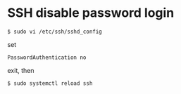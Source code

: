 # SSH disable password login

	$ sudo vi /etc/ssh/sshd_config

set

	PasswordAuthentication no

exit, then

	$ sudo systemctl reload ssh

